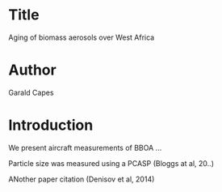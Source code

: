 # Title
Aging of biomass aerosols over West Africa

# Author
Garald Capes

# Introduction
We present aircraft measurements of BBOA ...

Particle size was measured using a PCASP (Bloggs at al, 20..)

ANother paper citation (Denisov et al, 2014)
